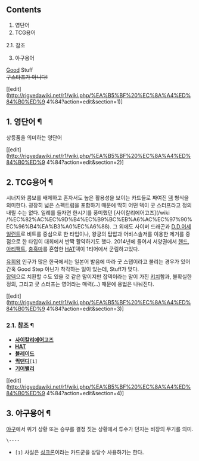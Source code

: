 ## Contents

    

1. 영단어 
2. TCG용어 
    

2.1. 참조

3. 야구용어 

  
[Good](%EA%B5%BF#s-2.md) Stuff  
<del>구스타프가 아니다!</del>

[[edit](http://rigvedawiki.net/r1/wiki.php/%EA%B5%BF%20%EC%8A%A4%ED%84%B0%ED%9
4%84?action=edit&section=1)]

## 1. 영단어 ¶

상등품을 의미하는 영단어

  

[[edit](http://rigvedawiki.net/r1/wiki.php/%EA%B5%BF%20%EC%8A%A4%ED%84%B0%ED%9
4%84?action=edit&section=2)]

## 2. TCG용어 ¶

시너지와 콤보를 배제하고 혼자서도 높은 활용성을 보이는 카드들로 짜여진 [덱](%EB%8D%B1.md) 형식을 의미한다. 굉장히 넓은
스펙트럼을 포함하기 때문에 딱히 어떤 덱이 굿 스터프라고 정의내릴 수는 없다. 일례를 들자면 한시기를 풍미했던 [사이칼리에어고즈](/wiki
/%EC%82%AC%EC%9D%B4%EC%B9%BC%EB%A6%AC%EC%97%90%EC%96%B4%EA%B3%A0%EC%A6%88). 그
외에도 사이버 드래곤과
[D.D.어세일런트](D.D.%EC%96%B4%EC%84%B8%EC%9D%BC%EB%9F%B0%ED%8A%B8.md)로 비트를 중심으로
한 타입이나, 왕궁의 탑압과 어비스솔저를 이용한 제거를 중점으로 한 타입이 대회에서 반짝 활약하기도 했다. 2014년에 들어서 서양권에서
[핸드](%ED%95%B8%EB%93%9C.md), [아티팩트](%EC%95%84%ED%8B%B0%ED%8C%A9%ED%8A%B8%28%EC%9C%A0%ED%9D%AC%EC%99%95%29.md),
[충혹마](%EC%B6%A9%ED%98%B9%EB%A7%88.md)를 혼합한 [HAT](HAT.md)덱이 1티어에서 군림하고있다.

  

[유희왕](%EC%9C%A0%ED%9D%AC%EC%99%95.md) 인구가 많은 한국에서는 일본어 발음에 따라 굿 스탭이라고 불리는
경우가 있어 간혹 Good Step 아닌가 착각하는 일이 있는데, Stuff가 맞다.  
[잡덱](%EC%9E%A1%EB%8D%B1.md)으로 치환할 수도 있을 것 같은 말이지만 잡덱이라는 말이 가진
[키치](%ED%82%A4%EC%B9%98.md)함과, 불확실한 정의, 그리고 굿 스터프는 영어라는 매력(…) 때문에 용법은 나눠진다.

  

[[edit](http://rigvedawiki.net/r1/wiki.php/%EA%B5%BF%20%EC%8A%A4%ED%84%B0%ED%9
4%84?action=edit&section=3)]

### 2.1. 참조 ¶

  * **[사이칼리에어고즈](%EC%82%AC%EC%9D%B4%EC%B9%BC%EB%A6%AC%EC%97%90%EC%96%B4%EA%B3%A0%EC%A6%88.md)**
  * **[HAT](HAT.md)**
  * **[블레이드](%EB%B8%94%EB%A0%88%EC%9D%B4%EB%93%9C.md)**
  * **[퀵댄디](%ED%80%B5%EB%8C%84%EB%94%94.md)**`[1]`
  * **[기어밸리](%EA%B8%B0%EC%96%B4%EB%B0%B8%EB%A6%AC.md)**

[[edit](http://rigvedawiki.net/r1/wiki.php/%EA%B5%BF%20%EC%8A%A4%ED%84%B0%ED%9
4%84?action=edit&section=4)]

## 3. 야구용어 ¶

[야구](%EC%95%BC%EA%B5%AC.md)에서 위기 상황 또는 승부를 결정 짓는 상황에서 투수가 던지는 비장의 무기를 의미.

`\----`

  * `[1]` 사실은 [싱크론](%EC%8B%B1%ED%81%AC%EB%A1%A0.md)이라는 카드군을 상당수 사용하기는 한다.

